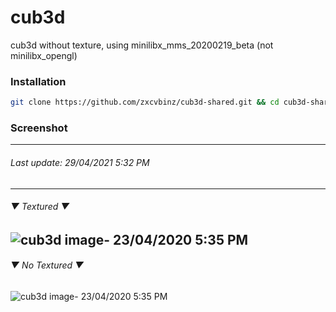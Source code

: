# cub3d

cub3d without texture, using minilibx_mms_20200219_beta (not minilibx_opengl) 

### Installation
```bash
git clone https://github.com/zxcvbinz/cub3d-shared.git && cd cub3d-shared && make 
```
### Screenshot
___
###### Last update:  29/04/2021 5:32 PM
___
###### ▼ Textured ▼ 
![cub3d image- 23/04/2020 5:35 PM](https://i.imgur.com/A50d21l.png)
---
###### ▼ No Textured ▼ 
![cub3d image- 23/04/2020 5:35 PM](https://i.imgur.com/WJ465ST.png)
